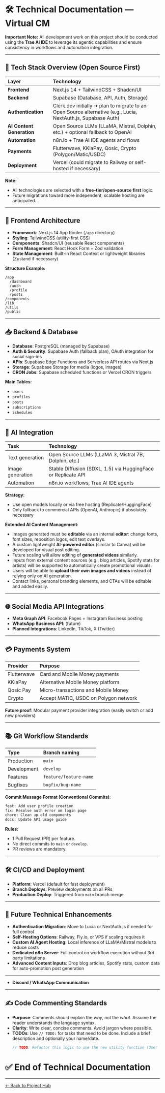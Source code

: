 # 🛠 Technical Documentation — Virtual CM

**Important Note:** All development work on this project should be conducted using the **Trae AI IDE** to leverage its agentic capabilities and ensure consistency in workflows and automation integration.

---

## 🔧 Tech Stack Overview (Open Source First)

| Layer                     | Technology                                                                                                    |
| :------------------------ | :------------------------------------------------------------------------------------------------------------ |
| **Frontend**              | Next.js 14 + TailwindCSS + Shadcn/UI                                                                          |
| **Backend**               | Supabase (Database, API, Auth, Storage)                                                                       |
| **Authentication**        | Clerk.dev initially ➔ plan to migrate to an Open Source alternative (e.g., Lucia, NextAuth.js, Supabase Auth) |
| **AI Content Generation** | Open Source LLMs (LLaMA, Mistral, Dolphin, etc.) + optional fallback to OpenAI                                |
| **Automation**            | n8n.io + Trae AI IDE agents and flows                                                                         |
| **Payments**              | Flutterwave, KKiaPay, Qosic, Crypto (Polygon/Matic/USDC)                                                      |
| **Deployment**            | Vercel (could migrate to Railway or self-hosted if necessary)                                                 |

**Note:**

- All technologies are selected with a **free-tier/open-source first** logic.
- Future migrations toward more independent, scalable hosting are anticipated.

---

## 📝 Frontend Architecture

- **Framework**: Next.js 14 App Router (`/app` directory)
- **Styling**: TailwindCSS (utility-first CSS)
- **Components**: Shadcn/UI (reusable React components)
- **Form Management**: React Hook Form + Zod validation
- **State Management**: Built-in React Context or lightweight libraries (Zustand if necessary)

**Structure Example:**

```plaintext
/app
  /dashboard
  /auth
  /profile
  /posts
/components
/lib
/utils
/public
```

---

## 📥 Backend & Database

- **Database**: PostgreSQL (managed by Supabase)
- **Auth & Security**: Supabase Auth (fallback plan), OAuth integration for social sign-ins
- **APIs**: Supabase Edge Functions and Serverless API routes via Next.js
- **Storage**: Supabase Storage for media (logos, images)
- **CRON Jobs**: Supabase scheduled functions or Vercel CRON triggers

**Main Tables:**

- `users`
- `profiles`
- `posts`
- `subscriptions`
- `schedules`

---

## 🧠 AI Integration

| Task             | Technology                                                    |
| :--------------- | :------------------------------------------------------------ |
| Text generation  | Open Source LLMs (LLaMA 3, Mistral 7B, Dolphin, etc.)         |
| Image generation | Stable Diffusion (SDXL, 1.5) via HuggingFace or Replicate API |
| Automation       | n8n.io workflows, Trae AI IDE agents                          |

**Strategy:**

- Use open models locally or via free hosting (Replicate/HuggingFace)
- Only fallback to commercial APIs (OpenAI, Anthropic) if absolutely necessary

**Extended AI Content Management:**

- Images generated must be **editable** via an internal **editor**: change fonts, font sizes, reposition logos, edit text overlays.
- A custom lightweight **AI-powered editor** (similar to Canva) will be developed for visual post editing.
- Future scaling will allow editing of **generated videos** similarly.
- Inputs from external content sources (e.g., blog articles, Spotify stats for artists) will be supported to automatically create promotional visuals.
- Users will be able to **upload their own images and videos** instead of relying only on AI generation.
- Contact links, personal branding elements, and CTAs will be editable and added easily.

---

## 🌐 Social Media API Integrations

- **Meta Graph API**: Facebook Pages + Instagram Business posting
- **WhatsApp Business API**: (future)
- **Planned Integrations**: LinkedIn, TikTok, X (Twitter)

---

## 💳 Payments System

| Provider    | Purpose                               |
| :---------- | :------------------------------------ |
| Flutterwave | Card and Mobile Money payments        |
| KKiaPay     | Alternative Mobile Money platform     |
| Qosic Pay   | Micro-transactions and Mobile Money   |
| Crypto      | Accept MATIC, USDC on Polygon network |

**Future proof**: Modular payment provider integration (easily switch or add new providers)

---

## 📚 Git Workflow Standards

| Type        | Branch naming          |
| :---------- | :--------------------- |
| Production  | `main`                 |
| Development | `develop`              |
| Features    | `feature/feature-name` |
| Bugfixes    | `bugfix/bug-name`      |

**Commit Message Format (Conventional Commits)**:

```bash
feat: Add user profile creation
fix: Resolve auth error on login page
chore: Clean up old components
docs: Update API usage guide
```

**Rules:**

- 1 Pull Request (PR) per feature.
- No direct commits to `main` or `develop`.
- PR reviews are mandatory.

---

## 🛠 CI/CD and Deployment

- **Platform**: Vercel (default for fast deployment)
- **Branch Deploys**: Preview deployments on all PRs
- **Production Deploy**: Triggered from `main` branch merge

---

## 🌟 Future Technical Enhancements

- **Authentication Migration**: Move to Lucia or NextAuth.js if needed for full control
- **Self-Hosting Options**: Railway, Fly.io, or VPS if scaling requires it
- **Custom AI Agent Hosting**: Local inference of LLaMA/Mistral models to reduce costs
- **Dedicated n8n Server**: Full control on workflow execution without 3rd party limitations
- **Advanced Content Inputs**: Drop blog articles, Spotify stats, custom data for auto-promotion post generation

---

- **Discord / WhatsApp Communication**

---

## ✍️ Code Commenting Standards

- **Purpose**: Comments should explain the _why_, not the _what_. Assume the reader understands the language syntax.
- **Clarity**: Write clear, concise comments. Avoid jargon where possible.
- **TODOs**: Use `// TODO:` for tasks that need to be done. Include a brief description and optionally your name/date.
  ```javascript
  // TODO: Refactor this logic to use the new utility function (User - YYYY-MM-DD)
  ```

# ✅ End of Technical Documentation

---

[← Back to Project Hub](virtual-cm-project-hub.md#L50-57)
